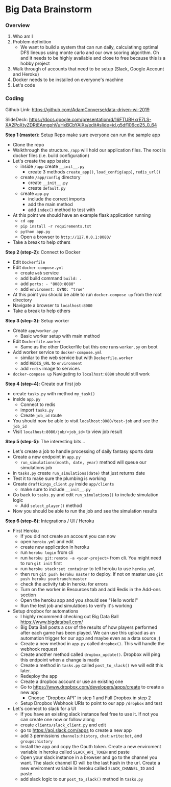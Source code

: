 # Big Data Brainstorm

### Overview
1. Who am I
2. Problem definition
	- We want to build a system that can run daily, calculatinng optimal DFS lineups using monte carlo and our own scoring algorithm. Oh and it needs to be highly available and close to free because this is a hobby project
3. Walk through of accounts that need to be setup (Slack, Google Account and Heroku)
4. Docker needs to be installed on everyone's machine
5. Let's code


### Coding
Github Link: https://github.com/AdamConverse/data-driven-wi-2019

SlideDeck: https://docs.google.com/presentation/d/16FTUBHxrE7LS-XA2PoXtyZDRtEAmgphVuHxBCbYAlXs/edit#slide=id.g5df106cd25_0_64

**Step 1 (master):** Setup Repo make sure everyone can run the sample app

- Clone the repo
- Walkthrough the structure. `/app` will hold our application files. The root is docker files (i.e. build configuration)
- Let's create the app basics
	- inside `/app` create `__init__.py`
		- create 3 methods `create_app()`, `load_config(app)`, `redis_url()`
	- create `/app/config` directory
		- create `__init__.py`
		- create `default.py`
	- create `app.py`
		- include the correct imports
		- add the main method
		- add `index()` method to test with
- At this point we should have an example flask application running
	- `cd app`
	- `pip install -r requirements.txt`
	- `python app.py`
	- Open a browser to `http://127.0.0.1:8080/`
- Take a break to help others

**Step 2 (step-2):** Connect to Docker

- Edit `Dockerfile`
- Edit `docker-compose.yml`
	- create `web` service
	- add build command `build: .`
	- add `ports: - "8080:8080"` 
	- add `enviroment: DYNO: "true"`
- At this point you should be able to run `docker-compose up` from the root directory
- Navigate a browser to `localhost:8080`
- Take a break to help others

**Step 3 (step-3):** Setup worker

- Create `app/worker.py`
	- Basic worker setup with main method
- Edit `Dockerfile.worker`
	- Same as the other Dockerfile but this one runs `worker.py` on boot
- Add worker service to `docker-compose.yml`
	- similar to the web service but with `Dockerfile.worker`
	- add `REDIS_URL` to `environment`
	- add `redis` image to services
- `docker-compose up` Navigating to `localhost:8080` should still work

**Step 4 (step-4):** Create our first job

- create `tasks.py` with method `my_task()`
- inside `app.py	`
	- Connect to redis
	- import `tasks.py`
	- Create `job_id` route
- You should now be able to visit `localhost:8080/test-job` and see the `job_id`
- Visit `localhost:8080/job/<job_id>` to view job result


**Step 5 (step-5):** The interesting bits...

- Let's create a job to handle processing of daily fantasy sports data
- Create a new endpoint in `app.py`
	- `run_simulations(month, date, year)` method will queue our simulations job
- in `tasks.py` create `run_simulations(date)` that just returns date
- Test it to make sure the plumbing is working
- Create `draftkings_client.py` inside `app/clients`
	- make sure to include `__init__.py`
- Go back to `tasks.py` and edit `run_simulations()` to include simulation logic
	- Add `select_player()` method
- Now you should be able to run the job and see the simulation results

**Step 6 (step-6):** Integrations / UI / Heroku

- First Heroku
	- If you did not create an account you can now
	- open `heroku.yml` and edit
	- create new application in heroku
	- run `heroku login` from cli
	- run `heroku git:remote -a <your-project>` from cli. You might need to run `git init` first
	- run `heroku stack:set container` to tell heroku to use `heroku.yml`
	- then run `git push heroku master` to deploy. If not on master use `git push heroku yourbranch:master`
	- check the activity tab in heroku for errors
	- Turn on the worker in Resources tab and add Redis in the Add-ons section
	- Open the heroku app and you should see "Hello world!"
	- Run the test job and simulations to verify it's working
- Setup dropbox for automations
	- I highly recommend checking out Big Data Ball https://www.bigdataball.com/
	- Big Data Ball posts a csv of the results of how players performed after each game has been played. We can use this upload as an automation trigger for our app and maybe even as a data source ;)
	- Create a new method in `app.py` called `dropbox()`. This will handle the webhook request
	- Create another method called `dropbox_update()`. Dropbox will ping this endpoint when a change is made
	- Create a method in `tasks.py` called `post_to_slack()` we will edit this later.
	- Redeploy the app
	- Create a dropbox account or use an existing one
	- Go to https://www.dropbox.com/developers/apps/create to create a new app
		- Choose "Dropbox API" in step 1 and Full Dropbox in step 2
	- Setup Dropbox Webhook URIs to point to our app `/dropbox` and test
- Let's connect to slack for a UI
	- If you have an existing slack instance feel free to use it. If not you can create one now or follow along
	- create `clients/slack_client.py` and edit
	- go to https://api.slack.com/apps to create a new app
	- add 3 permissions `channels:history`, `chat:write:bot`, and `groups:history`
	- Install the app and copy the Oauth token. Create a new enviroment variable in heroku called `SLACK_API_TOKEN` and paste
	- Open your slack instance in a browser and go to the channel you want. The slack channel ID will be the last hash in the url. Create a new enviroment variable in heroku called `SLACK_CHANNEL_ID` and paste
	- add slack logic to our `post_to_slack()` method in `tasks.py`

